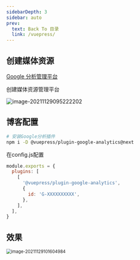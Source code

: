 ```yaml
---
sidebarDepth: 3
sidebar: auto
prev:
  text: Back To 目录
  link: /vuepress/
---
```




## 创建媒体资源

[Google 分析管理平台](https://analytics.google.com/analytics/web)

创建媒体资源管理平台

![image-20211129095222202](https://gitee.com/q10viking/PictureRepos/raw/master/images//202111290952452.png)



## 博客配置

```sh
# 安装Google分析插件
npm i -D @vuepress/plugin-google-analytics@next
```

在config.js配置

```js
module.exports = {
  plugins: [
    [
      '@vuepress/plugin-google-analytics',
      {
        id: 'G-XXXXXXXXXX',
      },
    ],
  ],
}
```



## 效果

<img src="https://gitee.com/q10viking/PictureRepos/raw/master/images//202111291016909.png" alt="image-20211129101604984" style="zoom:80%;" />

